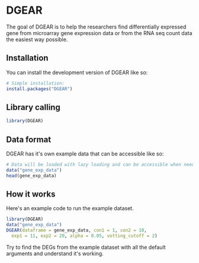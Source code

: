 
# DGEAR

<!-- badges: start -->
<!-- badges: end -->

The goal of DGEAR is to help the researchers find differentially expressed gene from microarray gene expression data or from the RNA seq count data the easiest way possible.

## Installation

You can install the development version of DGEAR like so:

``` r
# Simple installation:
install.packages("DGEAR")
```

## Library calling


``` r
library(DGEAR)
```
## Data format

DGEAR has it's own example data that can be accessible like so: 
``` r
# Data will be loaded with lazy loading and can be accessible when needed.
data("gene_exp_data")
head(gene_exp_data)
```
## How it works
Here's an example code to run the example dataset.

``` r
library(DGEAR)
data("gene_exp_data")
DGEAR(dataframe = gene_exp_data, con1 = 1, con2 = 10,
  exp1 = 11, exp2 = 20, alpha = 0.05, votting_cutoff = 2)
```
Try to find the DEGs from the example dataset with all the default arguments and understand it's working. 
